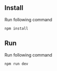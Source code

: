 ## Install
Run following command
```
npm install
```
## Run
Run following command
```
npm run dev
```